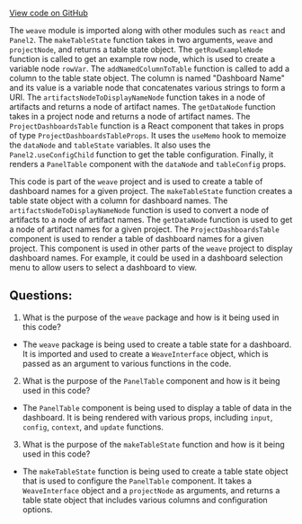 [View code on GitHub](https://github.com/wandb/weave/weave-js/src/components/Panel2/PanelRootBrowser/ProjectDashboardsTable.tsx)

The `weave` module is imported along with other modules such as `react` and `Panel2`. The `makeTableState` function takes in two arguments, `weave` and `projectNode`, and returns a table state object. The `getRowExampleNode` function is called to get an example row node, which is used to create a variable node `rowVar`. The `addNamedColumnToTable` function is called to add a column to the table state object. The column is named "Dashboard Name" and its value is a variable node that concatenates various strings to form a URI. The `artifactsNodeToDisplayNameNode` function takes in a node of artifacts and returns a node of artifact names. The `getDataNode` function takes in a project node and returns a node of artifact names. The `ProjectDashboardsTable` function is a React component that takes in props of type `ProjectDashboardsTableProps`. It uses the `useMemo` hook to memoize the `dataNode` and `tableState` variables. It also uses the `Panel2.useConfigChild` function to get the table configuration. Finally, it renders a `PanelTable` component with the `dataNode` and `tableConfig` props.

This code is part of the `weave` project and is used to create a table of dashboard names for a given project. The `makeTableState` function creates a table state object with a column for dashboard names. The `artifactsNodeToDisplayNameNode` function is used to convert a node of artifacts to a node of artifact names. The `getDataNode` function is used to get a node of artifact names for a given project. The `ProjectDashboardsTable` component is used to render a table of dashboard names for a given project. This component is used in other parts of the `weave` project to display dashboard names. For example, it could be used in a dashboard selection menu to allow users to select a dashboard to view.
## Questions: 
 1. What is the purpose of the `weave` package and how is it being used in this code?
- The `weave` package is being used to create a table state for a dashboard. It is imported and used to create a `WeaveInterface` object, which is passed as an argument to various functions in the code.

2. What is the purpose of the `PanelTable` component and how is it being used in this code?
- The `PanelTable` component is being used to display a table of data in the dashboard. It is being rendered with various props, including `input`, `config`, `context`, and `update` functions.

3. What is the purpose of the `makeTableState` function and how is it being used in this code?
- The `makeTableState` function is being used to create a table state object that is used to configure the `PanelTable` component. It takes a `WeaveInterface` object and a `projectNode` as arguments, and returns a table state object that includes various columns and configuration options.